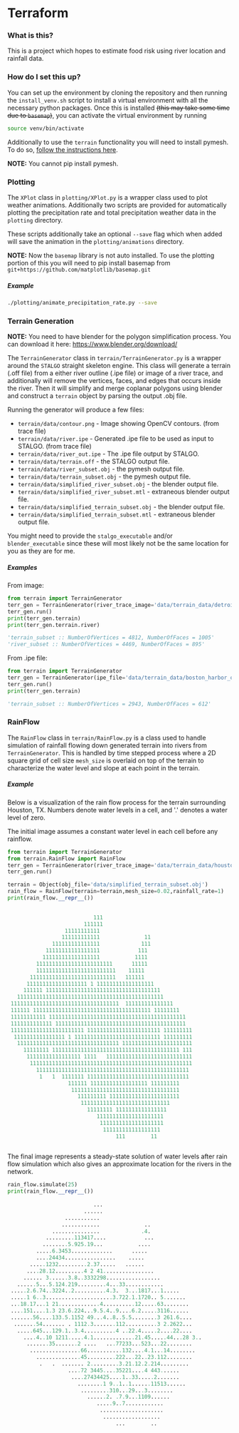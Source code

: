 # Terraform

### What is this?
This is a project which hopes to estimate food risk using river location
    and rainfall data.
    
### How do I set this up?
You can set up the environment by cloning the repository and then running
    the `install_venv.sh` script to install a virtual environment with
    all the necessary python packages.
Once this is installed ~~(this may take some time due to `basemap`)~~, you
    can activate the virtual environment by running
```bash
source venv/bin/activate
```
Additionally to use the `terrain` functionality you will need
    to install pymesh. To do so,
[follow the instructions here](https://pymesh.readthedocs.io/en/latest/installation.html).

**NOTE:** You cannot pip install pymesh.
    

### Plotting
The `XPlot` class in `plotting/XPlot.py` is a wrapper class used to plot
    weather animations. Additionally two scripts are provided for
    automatically plotting the precipitation rate and total precipitation
    weather data in the `plotting` directory.

These scripts additionally take an optional `--save` flag which when
    added will save the animation in the `plotting/animations` directory.

**NOTE:** Now the `basemap` library is not auto installed. To use the plotting
portion of this you will need to pip install basemap from
`git+https://github.com/matplotlib/basemap.git`

##### Example
````bash
./plotting/animate_precipitation_rate.py --save
````

### Terrain Generation
**NOTE:** You need to have blender for the polygon simplification process.
You can download it here: https://www.blender.org/download/

The `TerrainGenerator` class in `terrain/TerrainGenerator.py` is a wrapper
    around the `STALGO` straight skeleton engine. This class will generate a
    terrain (.off file) from a either river outline (.ipe file) or image of
    a river trace, and additionally will remove the vertices, faces, and edges
    that occurs inside the river. Then it will simplify and merge coplanar
    polygons using blender and construct a `terrain` object by parsing the
    output .obj file.

Running the generator will produce a few files:
 - `terrain/data/contour.png`                   - Image showing OpenCV contours.
                                                    (from trace file)
 - `terrain/data/river.ipe`                     - Generated .ipe file to be used as
                                                    input to STALGO.
                                                    (from trace file)
 - `terrain/data/river_out.ipe`                 - The .ipe file output by STALGO.
 - `terrain/data/terrain.off`                   - the STALGO output file.
 - `terrain/data/river_subset.obj`              - the pymesh output file.
 - `terrain/data/terrain_subset.obj`            - the pymesh output file.
 - `terrain/data/simplified_river_subset.obj`   - the blender output file.
 - `terrain/data/simplified_river_subset.mtl`   - extraneous blender output file.
 - `terrain/data/simplified_terrain_subset.obj` - the blender output file.
 - `terrain/data/simplified_terrain_subset.mtl` - extraneous blender output file.

You might need to provide the `stalgo_executable` and/or `blender_executable` since
    these will most likely not be the same location for you as they are for me.

##### Examples
From image:
```python
from terrain import TerrainGenerator
terr_gen = TerrainGenerator(river_trace_image='data/terrain_data/detroit_rivers.png')
terr_gen.run()
print(terr_gen.terrain)
print(terr_gen.terrain.river)

'terrain_subset :: NumberOfVertices = 4812, NumberOfFaces = 1005'
'river_subset :: NumberOfVertices = 4469, NumberOfFaces = 895'
```

From .ipe file:
```python
from terrain import TerrainGenerator
terr_gen = TerrainGenerator(ipe_file='data/terrain_data/boston_harbor_outline.ipe')
terr_gen.run()
print(terr_gen.terrain)

'terrain_subset :: NumberOfVertices = 2943, NumberOfFaces = 612'
```

### RainFlow
The `RainFlow` class in `terrain/RainFlow.py` is a class used to handle simulation
of rainfall flowing down generated terrain into rivers from `TerrainGenerator`. This is handled by time stepped process
where a 2D square grid of cell size `mesh_size` is overlaid on top of the terrain to characterize the water level and slope
at each point in the terrain. 
    

##### Example
Below is a visualization of the rain flow process for the terrain surrounding Houston, TX. 
Numbers denote water levels in a cell, and '.' denotes a water level of zero.

The initial image assumes a constant water level in each cell before any rainflow.

```python
from terrain import TerrainGenerator
from terrain.RainFlow import RainFlow
terr_gen = TerrainGenerator(river_trace_image='data/terrain_data/houston_rivers.png')
terr_gen.run()

terrain = Object(obj_file='data/simplified_terrain_subset.obj')
rain_flow = RainFlow(terrain=terrain,mesh_size=0.02,rainfall_rate=1)
print(rain_flow.__repr__())

                                                          
                           111                            
                        111111                            
                  11111111111                             
                 111111111111              11             
              111111111111111             111             
            11111111111111111            111              
           111111111111111111           1111              
         111111111111111111111111      11111              
         1111111111111111111111111    11111               
       111111111111111111111111111   111111               
      1111111111111111111 1 111111111111111111            
     111111 111111111111111111111111111111111111          
   1111111111111111111111111111111111111111111111         
 1111111111111111111111111111111111  111111111111111      
 111111 1111111111111111111111111111111111111 11111111    
 11111111111 1111111111111111111111111111111111111111111  
 1111111111111 11111111111111111111111111111111111111111  
 11111111111111111111111 11111111111111111111111 111111111
  1111111111111111 1 111111111111111111111111111 111111111
   11111111111111111111111111111111 1111111111111111111111
     11111111 1111111111111111111111111111111111111111 111
      11111111111111111 1111   111111111111111111111111111
       111111111111111111111111111111111111111111111111111
         111111111111111111111111111111111111111111111111 
          1   1  1111111 11111111111111111111111111111111 
                   111111 111111111111111111 111111111    
                    1111111111111111111111111111111111    
                      111111111 1111111111111111111111    
                       1111111111111111111111111111       
                         11111111 1111111111111111        
                            111111111111111111111         
                             11111111111111111111         
                              111111111111111111          
                                  111        11           
                                                          
```
The final image represents a steady-state solution of water levels after rain flow simulation
which also gives an approximate location for the rivers in the network.

```python
rain_flow.simulate(25)
print(rain_flow.__repr__())
                                                          
                           ...                            
                        ......                            
                  ...........                             
                 ............              ..             
              ...............             .4.             
            .........113417....            ...              
           ........5.925.19...           ....              
         .....6.3453.............      .....              
         ....24434................    .....               
       .....1232.........2.37.....   ......               
      ....28.12.........4 2 41................            
     ...... 3......3.8..3332298.................          
   ......5...5.124.219.........4...33............         
 .....2.6.74..3224..2..........4.3.  3...1817...1.....      
 .....1 6..3.....................3.722.1.1720.. 5.......    
 ...18.17...1 21.............4..........12.....63........  
 ....151....1.3 23.6.224...9.5.4..9....6.2.....3116......  
 .......56....133.5.1152 49...4..8..5.5........3 261.6....
  .......54....... . 1112.3.......112..........3 2.2622...
   .....645...129.1..3.4..........4 ..22.4.....2....22....
     ....4..10 1211.....4.1.............21.45.....44...28 3..
      .......35.......2 ....   ...77233...523...22........
       ................66...........132....4.1...14........
         ..............45.........222...22..23.112........ 
          .   .  ....... 2.........3.21.12.2.214......... 
                   ....72 3445....35221....4 443......    
                    ....27434425....1..33.....2.......    
                      ........1 9..1..1......11513......    
                       .........310...29...3........       
                         ......2. .7.9...1109......        
                            .....9..7............         
                             ....................         
                              ..................          
                                  ...        ..           
                                                          
```
